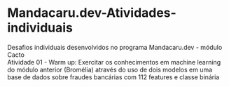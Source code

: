 # Mandacaru.dev-Atividades-individuais
Desafios individuais desenvolvidos no programa Mandacaru.dev - módulo Cacto  
Atividade 01 - Warm up: Exercitar os conhecimentos em machine learning do módulo anterior (Bromélia) através do uso de dois modelos em uma base de dados sobre fraudes bancárias com 112 features e classe binária
